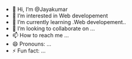 - 👋 Hi, I’m @Jayakumar
- 👀 I’m interested in Web developement
- 🌱 I’m currently learning .Web developement..
- 💞️ I’m looking to collaborate on ...
- 📫 How to reach me ...
- 😄 Pronouns: ...
- ⚡ Fun fact: ...

<!---
JayakumarShanmugam/JayakumarShanmugam is a ✨ special ✨ repository because its `README.md` (this file) appears on your GitHub profile.
You can click the Preview link to take a look at your changes.
--->
